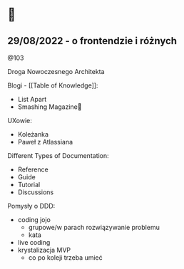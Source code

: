# 🍋

## 29/08/2022 - o frontendzie i różnych

@103

Droga Nowoczesnego Architekta

Blogi - [[Table of Knowledge]]:
- List Apart
- Smashing Magazine🍋

UXowie:
- Koleżanka
- Paweł z Atlassiana

Different Types of Documentation:
- Reference
- Guide
- Tutorial
- Discussions


Pomysły o DDD:
- coding jojo
    - grupowe/w parach rozwiązywanie problemu
    - kata
- live coding
- krystalizacja MVP
    - co po koleji trzeba umieć
